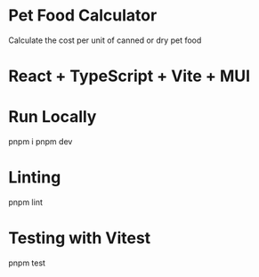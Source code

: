 # Pet Food Calculator
Calculate the cost per unit of canned or dry pet food

# React + TypeScript + Vite + MUI

# Run Locally
pnpm i
pnpm dev

# Linting
pnpm lint

# Testing with Vitest
pnpm test